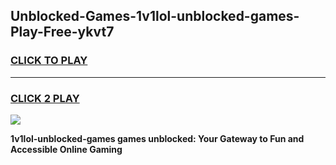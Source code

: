 
## Unblocked-Games-1v1lol-unblocked-games-Play-Free-ykvt7
<h3>
<a href="https://premium76.site?title=1v1lol-unblocked-games&ref=15A">CLICK TO PLAY</a></h3>
<hr>

<h3>
<a href="https://premium76.site?title=1v1lol-unblocked-games&ref=15A">CLICK 2 PLAY</a>
  
</h3>

<a href="https://premium76.site?title=1v1lol-unblocked-games&ref=15A"><img src="https://clearcache.store/games.png"></a>


**1v1lol-unblocked-games games unblocked: Your Gateway to Fun and Accessible Online Gaming**
